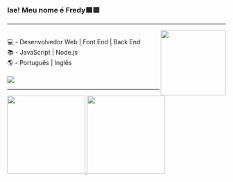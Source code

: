 ### Iae! Meu nome é Fredy🟩🟨
<hr><img align="right" width="150" src="https://media.giphy.com/media/LmNwrBhejkK9EFP504/giphy.gif"/>
<div style="display: inline_block"><br>
💻 - Desenvolvedor Web | Font End | Back End<br>
📚 - JavaScript | Node.js <br>
🌎 - Português | Inglês
</div>

<div style="display: inline_block"><br>
  <a href="https://www.linkedin.com/in/fredy-rodrigues/" target="_blank"><img src="https://img.shields.io/badge/-LinkedIn-%230077B5?style=for-the-badge&logo=linkedin&logoColor=white" target="_blank"></a>
</div>
<hr>
<div>
 <a href="https://github.com/fredypdp">
 <img height="180em" src="https://github-readme-stats.vercel.app/api?username=fredypdp&show_icons=true&theme=radical&include_all_commits=true&count_private=true"/>
 <img height="180em" src="https://github-readme-stats.vercel.app/api/top-langs/?username=fredypdp&layout=compact&langs_count=7&theme=radical"/>
</div>

<!--
**fredypdp/fredypdp** is a ✨ _special_ ✨ repository because its `README.md` (this file) appears on your GitHub profile.

Here are some ideas to get you started:

- 🔭 I’m currently working on ...
- 🌱 I’m currently learning ...
- 👯 I’m looking to collaborate on ...
- 🤔 I’m looking for help with ...
- 💬 Ask me about ...
- 📫 How to reach me: ...
- 😄 Pronouns: ...
- ⚡ Fun fact: ...
-->
